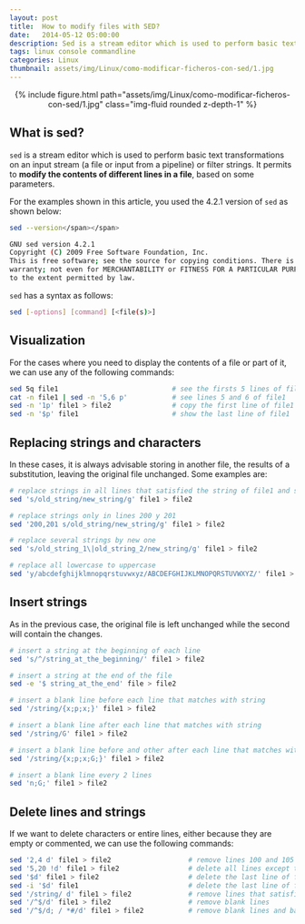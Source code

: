 ```yaml
---
layout: post
title:  How to modify files with SED?
date:   2014-05-12 05:00:00
description: Sed is a stream editor which is used to perform basic text transformations on an input stream (a file or input from a pipeline) or filter strings. It permits to modify the contents of different lines in a file, based on some parameters.
tags: linux console commandline
categories: Linux
thumbnail: assets/img/Linux/como-modificar-ficheros-con-sed/1.jpg
---
```


<div class="row mt-3" style="text-align: center">
    <div class="col-sm mt-3 mt-md-0">
        {% include figure.html path="assets/img/Linux/como-modificar-ficheros-con-sed/1.jpg" class="img-fluid rounded z-depth-1" %}
    </div>
</div>

## What is sed?

`sed` is a stream editor which is used to perform basic text transformations on an input stream (a file or input from a pipeline) or filter strings. It permits to **modify the contents of different lines in a file**, based on some parameters.

For the examples shown in this article, you used the 4.2.1 version of `sed` as shown below:

```sh
sed --version</span></span>

GNU sed version 4.2.1
Copyright (C) 2009 Free Software Foundation, Inc.
This is free software; see the source for copying conditions. There is NO
warranty; not even for MERCHANTABILITY or FITNESS FOR A PARTICULAR PURPOSE,
to the extent permitted by law.
```

`sed` has a syntax as follows:

```sh
sed [-options] [command] [<file(s)>]
```

## Visualization

For the cases where you need to display the contents of a file or part of it, we can use any of the following commands:

```sh
sed 5q file1                            # see the firsts 5 lines of file1
cat -n file1 | sed -n '5,6 p'           # see lines 5 and 6 of file1
sed -n '1p' file1 > file2               # copy the first line of file1 to file2
sed -n '$p' file1                       # show the last line of file1
```

## Replacing strings and characters

In these cases, it is always advisable storing in another file, the results of a substitution, leaving the original file unchanged. Some examples are:

```sh
# replace strings in all lines that satisfied the string of file1 and store the result in file2
sed 's/old_string/new_string/g' file1 > file2

# replace strings only in lines 200 y 201
sed '200,201 s/old_string/new_string/g' file1 > file2

# replace several strings by new one
sed 's/old_string_1\|old_string_2/new_string/g' file1 > file2

# replace all lowercase to uppercase
sed 'y/abcdefghijklmnopqrstuvwxyz/ABCDEFGHIJKLMNOPQRSTUVWXYZ/' file1 > file2
```

## Insert strings

As in the previous case, the original file is left unchanged while the second will contain the changes.

```sh
# insert a string at the beginning of each line
sed 's/^/string_at_the_beginning/' file1 > file2

# insert a string at the end of the file
sed -e '$ string_at_the_end' file > file2

# insert a blank line before each line that matches with string
sed '/string/{x;p;x;}' file1 > file2

# insert a blank line after each line that matches with string
sed '/string/G' file1 > file2

# insert a blank line before and other after each line that matches with string
sed '/string/{x;p;x;G;}' file1 > file2

# insert a blank line every 2 lines
sed 'n;G;' file1 > file2
```

## Delete lines and strings

If we want to delete characters or entire lines, either because they are empty or commented, we can use the following commands:

```sh
sed '2,4 d' file1 > file2                   # remove lines 100 and 105 of file1
sed '5,20 !d' file1 > file2                 # delete all lines except the 5 and 20
sed '$d' file1 > file2                      # delete the last line of file1
sed -i '$d' file1                           # delete the last line of file1 in the same file
sed '/string/ d' file1 > file2              # remove lines that satisfied a string
sed '/^$/d' file1 > file2                   # remove blank lines
sed '/^$/d; / *#/d' file1 > file2           # remove blank lines and bash comments
```
